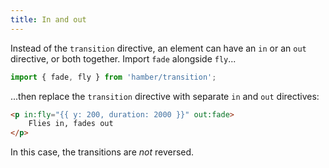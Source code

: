 ```yaml
---
title: In and out
---
```


Instead of the `transition` directive, an element can have an `in` or an `out` directive, or both together. Import `fade` alongside `fly`...

```js
import { fade, fly } from 'hamber/transition';
```

...then replace the `transition` directive with separate `in` and `out` directives:

```html
<p in:fly="{{ y: 200, duration: 2000 }}" out:fade>
	Flies in, fades out
</p>
```

In this case, the transitions are *not* reversed.

